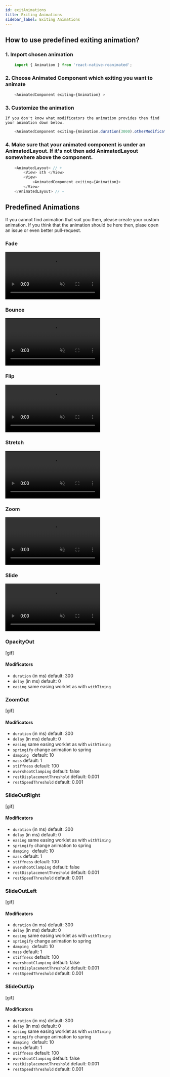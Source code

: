 ```yaml
---
id: exitAnimations
title: Exiting Animations
sidebar_label: Exiting Animations
---
```


## How to use predefined exiting animation?

### 1. Import chosen animation
```js
    import { Animation } from 'react-native-reanimated';
```
### 2. Choose Animated Component which exiting you want to animate
```js
    <AnimatedComponent exiting={Animation} >
```
### 3. Customize the animation
    If you don't know what modificators the animation provides then find your animation down below.
```js
    <AnimatedComponent exiting={Animation.duration(3000).otherModificator()} >
```
### 4. Make sure that your animated component is under an AnimatedLayout. If it's not then add AnimatedLayout somewhere above the component.
```js
    <AnimatedLayout> // +
        <View> sth </View>
        <View> 
            <AnimatedComponent exiting={Animation}>
        </View>
    </AnimatedLayout> // +
```

## Predefined Animations 
If you cannot find animation that suit you then, please create your custom animation. If you think that the animation should be 
here then, plase open an issue or even better pull-request. 

### Fade
<video src="https://user-images.githubusercontent.com/36106620/120317304-c1824380-c2de-11eb-8aed-4c83cfe2f2cc.mov" controls="controls" muted="muted"></video>

### Bounce
<video src="https://user-images.githubusercontent.com/36106620/120317374-d52daa00-c2de-11eb-9fc5-320dfaf50440.mov" controls="controls" muted="muted"></video>

### Flip
<video src="https://user-images.githubusercontent.com/36106620/120317439-e971a700-c2de-11eb-89d7-1a934922b7fd.mov" controls="controls" muted="muted"></video>

### Stretch
<video src="https://user-images.githubusercontent.com/36106620/120317500-fbebe080-c2de-11eb-9901-693aa4ad0ba0.mov" controls="controls" muted="muted"></video>

### Zoom
<video src="https://user-images.githubusercontent.com/36106620/120317554-0efeb080-c2df-11eb-88cf-6ec47778dccb.mov" controls="controls" muted="muted"></video>

### Slide
<video src="https://user-images.githubusercontent.com/36106620/120317603-22118080-c2df-11eb-9083-b5ba3f043dbc.mov" controls="controls" muted="muted"></video>

### OpacityOut
[gif]
#### Modificators
* `duration` (in ms) default: 300
* `delay` (in ms) default: 0
* `easing` same easing worklet as with `withTiming`

### ZoomOut 
[gif]
#### Modificators
* `duration` (in ms) default: 300
* `delay` (in ms) default: 0
* `easing` same easing worklet as with `withTiming`
* `springify` change animation to spring
* `damping ` default: 10
* `mass` default: 1
* `stiffness` default: 100
* `overshootClamping` default: false
* `restDisplacementThreshold` default: 0.001
* `restSpeedThreshold` default: 0.001

### SlideOutRight
[gif]
#### Modificators
* `duration` (in ms) default: 300
* `delay` (in ms) default: 0
* `easing` same easing worklet as with `withTiming`
* `springify` change animation to spring
* `damping ` default: 10
* `mass` default: 1
* `stiffness` default: 100
* `overshootClamping` default: false
* `restDisplacementThreshold` default: 0.001
* `restSpeedThreshold` default: 0.001

### SlideOutLeft
[gif]
#### Modificators
* `duration` (in ms) default: 300
* `delay` (in ms) default: 0
* `easing` same easing worklet as with `withTiming`
* `springify` change animation to spring
* `damping ` default: 10
* `mass` default: 1
* `stiffness` default: 100
* `overshootClamping` default: false
* `restDisplacementThreshold` default: 0.001
* `restSpeedThreshold` default: 0.001

### SlideOutUp
[gif]
#### Modificators
* `duration` (in ms) default: 300
* `delay` (in ms) default: 0
* `easing` same easing worklet as with `withTiming`
* `springify` change animation to spring
* `damping ` default: 10
* `mass` default: 1
* `stiffness` default: 100
* `overshootClamping` default: false
* `restDisplacementThreshold` default: 0.001
* `restSpeedThreshold` default: 0.001
